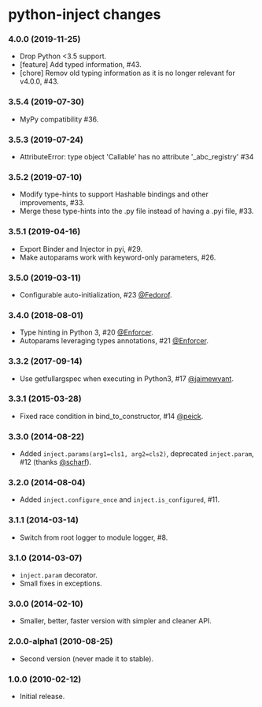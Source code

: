 python-inject changes
=====================

### 4.0.0 (2019-11-25)
- Drop Python <3.5 support.
- [feature] Add typed information, #43.
- [chore] Remov old typing information as it is no longer relevant for v4.0.0, #43.

### 3.5.4 (2019-07-30)
- MyPy compatibility #36.

### 3.5.3 (2019-07-24)
- AttributeError: type object 'Callable' has no attribute '_abc_registry' #34

### 3.5.2 (2019-07-10)
- Modify type-hints to support Hashable bindings and other improvements,  #33.
- Merge these type-hints into the .py file instead of having a .pyi file, #33.

### 3.5.1 (2019-04-16)
- Export Binder and Injector in pyi, #29.
- Make autoparams work with keyword-only parameters, #26.

### 3.5.0 (2019-03-11)
- Configurable auto-initialization, #23
  [@Fedorof](https://github.com/Fedorof).

### 3.4.0 (2018-08-01)
- Type hinting in Python 3, #20
  [@Enforcer](https://github.com/Enforcer).
- Autoparams leveraging types annotations, #21
  [@Enforcer](https://github.com/Enforcer).

### 3.3.2 (2017-09-14)
- Use getfullargspec when executing in Python3, #17
  [@jaimewyant](https://github.com/jaimewyant).

### 3.3.1 (2015-03-28)
- Fixed race condition in bind_to_constructor, #14
  [@peick](https://github.com/peick).

### 3.3.0 (2014-08-22)
- Added `inject.params(arg1=cls1, arg2=cls2)`, deprecated `inject.param`, #12
  (thanks [@scharf](https://github.com/scharf)).

### 3.2.0 (2014-08-04)
- Added `inject.configure_once` and `inject.is_configured`, #11. 

### 3.1.1 (2014-03-14)
- Switch from root logger to module logger, #8.

### 3.1.0 (2014-03-07)
- `inject.param` decorator.
- Small fixes in exceptions.

### 3.0.0 (2014-02-10)
- Smaller, better, faster version with simpler and cleaner API.
 
### 2.0.0-alpha1 (2010-08-25)
- Second version (never made it to stable).

### 1.0.0 (2010-02-12)
- Initial release.
